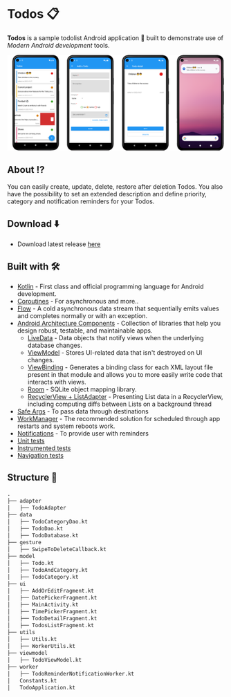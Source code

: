 # Todos 📋
**Todos** is a sample todolist Android application 📱 built to demonstrate use of *Modern Android development* tools.

![](medias/app_screenshots.png)

## About ⁉️
You can easily create, update, delete, restore after deletion Todos. You also have the possibility to set an extended description and define priority, category and notification reminders for your Todos.

## Download ⬇️
- Download latest release [here](https://github.com/Florian-Martin/todos-list/releases/download/v1.0.0/todos.apk)

## Built with 🛠
- [Kotlin](https://kotlinlang.org/) - First class and official programming language for Android development.
- [Coroutines](https://kotlinlang.org/docs/reference/coroutines-overview.html) - For asynchronous and more..
- [Flow](https://kotlin.github.io/kotlinx.coroutines/kotlinx-coroutines-core/kotlinx.coroutines.flow/-flow/) - A cold asynchronous data stream that sequentially emits values and completes normally or with an exception.
- [Android Architecture Components](https://developer.android.com/topic/libraries/architecture) - Collection of libraries that help you design robust, testable, and maintainable apps.
  - [LiveData](https://developer.android.com/topic/libraries/architecture/livedata) - Data objects that notify views when the underlying database changes.
  - [ViewModel](https://developer.android.com/topic/libraries/architecture/viewmodel) - Stores UI-related data that isn't destroyed on UI changes. 
  - [ViewBinding](https://developer.android.com/topic/libraries/view-binding) - Generates a binding class for each XML layout file present in that module and allows you to more easily write code that interacts with views.
  - [Room](https://developer.android.com/topic/libraries/architecture/room) - SQLite object mapping library.
  - [RecyclerView + ListAdapter](https://developer.android.com/reference/androidx/recyclerview/widget/ListAdapter) - Presenting List data in a RecyclerView, including computing diffs between Lists on a background thread 
- [Safe Args](https://developer.android.com/guide/navigation/navigation-pass-data) - To pass data through destinations
- [WorkManager](https://developer.android.com/topic/libraries/architecture/workmanager) - The recommended solution for scheduled through app restarts and system reboots work.
- [Notifications](https://developer.android.com/develop/ui/views/notifications) - To provide user with reminders
- [Unit tests](https://developer.android.com/training/testing/local-tests)
- [Instrumented tests](https://developer.android.com/training/testing/instrumented-tests)
- [Navigation tests](https://developer.android.com/guide/navigation/navigation-testing) 

## Structure 📂
```
.
├── adapter
│   ├── TodoAdapter
├── data
│   ├── TodoCategoryDao.kt
│   ├── TodoDao.kt
│   ├── TodoDatabase.kt
├── gesture
│   ├── SwipeToDeleteCallback.kt
├── model
│   ├── Todo.kt
│   ├── TodoAndCategory.kt
│   ├── TodoCategory.kt
├── ui
│   ├── AddOrEditFragment.kt
│   ├── DatePickerFragment.kt
│   ├── MainActivity.kt
│   ├── TimePickerFragment.kt
│   ├── TodoDetailFragment.kt
│   ├── TodosListFragment.kt
├── utils
│   ├── Utils.kt
│   ├── WorkerUtils.kt
├── viewmodel
│   ├── TodoViewModel.kt
├── worker
│   ├── TodoReminderNotificationWorker.kt
│   Constants.kt
│   TodoApplication.kt
```